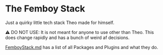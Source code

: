 
# The Femboy Stack

Just a quirky little tech stack Theo made for himself.

⚠️ DO NOT USE: It is not meant for anyone to use other than Theo. This does change rapidly and has a bunch of weird af decisions.

[FemboyStack.md](FemboyStack.md) has a list of all Packages and Plugins and what they do.